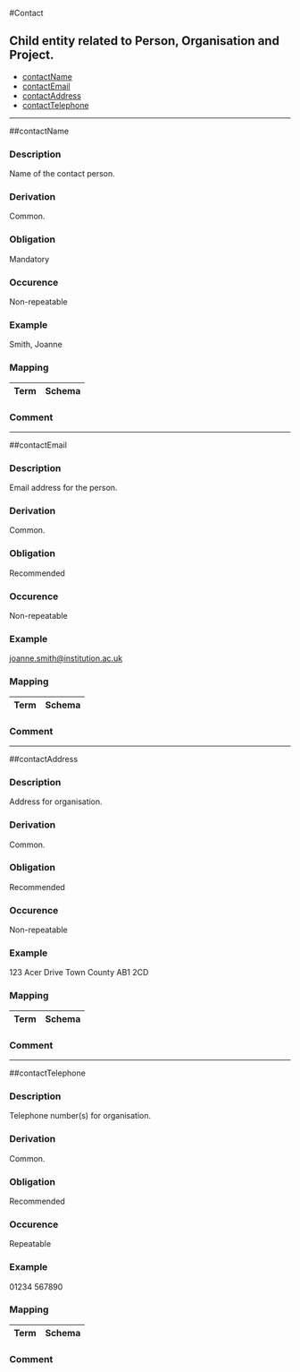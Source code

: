
#Contact

 Child entity related to Person, Organisation and Project.
------------------------------------------------

* [contactName](#contactname)
* [contactEmail](#contactemail)
* [contactAddress](#contactaddress)
* [contactTelephone](#contacttelephone)

-------------------------------------------------
##contactName

### Description
Name of the contact person.
### Derivation
Common.
### Obligation	
Mandatory
### Occurence
Non-repeatable
### Example	
Smith, Joanne
### Mapping
Term | Schema
-------------|--------------
### Comment

-------------------------------------------------
##contactEmail

### Description
Email address for the person.
### Derivation
Common.
### Obligation	
Recommended
### Occurence
Non-repeatable
### Example	
joanne.smith@institution.ac.uk
### Mapping
Term | Schema
-------------|--------------
### Comment
-------------------------------------------------
##contactAddress
### Description
Address for organisation.
### Derivation
Common.
### Obligation	
Recommended
### Occurence	
Non-repeatable
### Example
123 Acer Drive
Town
County
AB1 2CD
### Mapping
Term | Schema
-------------|--------------
### Comment
-------------------------------------------------
##contactTelephone
### Description
Telephone number(s) for organisation. 
### Derivation
Common.
### Obligation
Recommended
### Occurence	
Repeatable
### Example	
01234 567890
### Mapping
Term | Schema
-------------|--------------
### Comment

